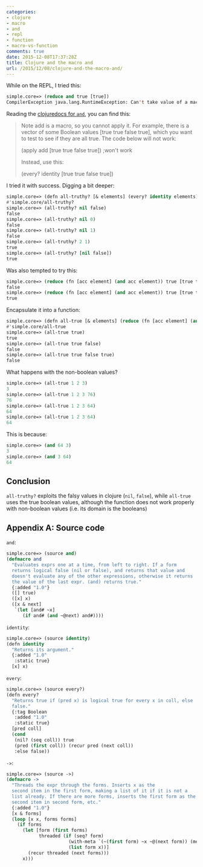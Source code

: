 ```yaml
---
categories:
- clojure
- macro
- and
- repl
- function
- macro-vs-function
comments: true
date: 2015-12-08T17:37:28Z
title: Clojure and the macro and
url: /2015/12/08/clojure-and-the-macro-and/
---
```


While on the REPL, I tried this:

```lisp
simple.core=> (reduce and true [true])
CompilerException java.lang.RuntimeException: Can't take value of a macro: #'clojure.core/and, compiling:(form-init7116694665186998245.clj:1:1)
```

Reading the [clojuredocs for ``and``](https://clojuredocs.org/clojure.core/and), you can find this:

> Note add is a macro, so you cannot apply it. For example, there is a vector of some Boolean values [true true false true], which you want to test to see if they are all true. The code below will not work:
>
> (apply add [true true false true]) ;won't work
>
> Instead, use this:
>
> (every? identity [true  true false true])

I tried it with success. Digging a bit deeper:

```lisp
simple.core=> (defn all-truthy? [& elements] (every? identity elements))
#'simple.core/all-truthy?
simple.core=> (all-truthy? nil false)
false
simple.core=> (all-truthy? nil 0)
false
simple.core=> (all-truthy? nil 1)
false
simple.core=> (all-truthy? 2 1)
true
simple.core=> (all-truthy? [nil false])
true
```

Was also tempted to try this:

```lisp
simple.core=> (reduce (fn [acc element] (and acc element)) true [true true false true])
false
simple.core=> (reduce (fn [acc element] (and acc element)) true [true true true true])
true
```

Encapsulate it into a function:

```lisp
simple.core=> (defn all-true [& elements] (reduce (fn [acc element] (and acc element)) true elements))
#'simple.core/all-true
simple.core=> (all-true true)
true
simple.core=> (all-true true false)
false
simple.core=> (all-true true false true)
false
```

What happens with the non-boolean values?

```lisp
simple.core=> (all-true 1 2 3)
3
simple.core=> (all-true 1 2 3 76)
76
simple.core=> (all-true 1 2 3 64)
64
simple.core=> (all-true 1 2 3 64)
64
```

This is because:

```lisp
simple.core=> (and 64 3)
3
simple.core=> (and 3 64)
64
```

## Conclusion

``all-truthy?`` exploits the falsy values in clojure (``nil``, ``false``), while ``all-true`` uses the true boolean values, although the function does not work properly with non-boolean values (i.e. its domain is the booleans)

## Appendix A: Source code

``and``:

```lisp
simple.core=> (source and)
(defmacro and
  "Evaluates exprs one at a time, from left to right. If a form
  returns logical false (nil or false), and returns that value and
  doesn't evaluate any of the other expressions, otherwise it returns
  the value of the last expr. (and) returns true."
  {:added "1.0"}
  ([] true)
  ([x] x)
  ([x & next]
   `(let [and# ~x]
      (if and# (and ~@next) and#))))
```

``identity``:

```lisp
simple.core=> (source identity)
(defn identity
  "Returns its argument."
  {:added "1.0"
   :static true}
  [x] x)
```

``every``:

```lisp
simple.core=> (source every?)
(defn every?
  "Returns true if (pred x) is logical true for every x in coll, else
  false."
  {:tag Boolean
   :added "1.0"
   :static true}
  [pred coll]
  (cond
   (nil? (seq coll)) true
   (pred (first coll)) (recur pred (next coll))
   :else false))
```

``->``:

```lisp
simple.core=> (source ->)
(defmacro ->
  "Threads the expr through the forms. Inserts x as the
  second item in the first form, making a list of it if it is not a
  list already. If there are more forms, inserts the first form as the
  second item in second form, etc."
  {:added "1.0"}
  [x & forms]
  (loop [x x, forms forms]
    (if forms
      (let [form (first forms)
            threaded (if (seq? form)
                       (with-meta `(~(first form) ~x ~@(next form)) (meta form))
                       (list form x))]
        (recur threaded (next forms)))
      x)))
```

